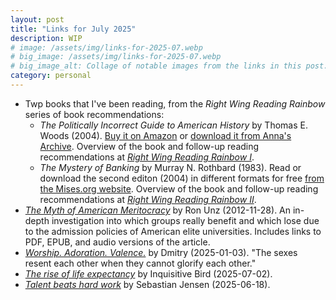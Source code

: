 ```yaml
---
layout: post
title: "Links for July 2025"
description: WIP
# image: /assets/img/links-for-2025-07.webp
# big_image: /assets/img/links-for-2025-07.webp
# big_image_alt: Collage of notable images from the links in this post.
category: personal
---
```


- Twp books that I've been reading, from the _Right Wing Reading Rainbow_ series of book recommendations:
    - _The Politically Incorrect Guide to American History_ by Thomas E. Woods (2004). [Buy it on Amazon](https://www.amazon.com/Politically-Incorrect-Guide-American-History/dp/0895260476) or [download it from Anna's Archive](https://annas-archive.org/md5/f20044d1c37f7434637685239fa945ed). Overview of the book and follow-up reading recommendations at _[Right Wing Reading Rainbow I](https://mgautreau.substack.com/p/right-wing-reading-rainbow-i-the)_.
    - _The Mystery of Banking_ by Murray N. Rothbard (1983). Read or download the second editon (2004) in different formats for free [from the Mises.org website](https://mises.org/library/book/mystery-banking). Overview of the book and follow-up reading recommendations at _[Right Wing Reading Rainbow II](https://mgautreau.substack.com/p/right-wing-reading-rainbow-ii-the)_.
- _[The Myth of American Meritocracy](https://www.unz.com/runz/the-myth-of-american-meritocracy/)_ by Ron Unz (2012-11-28). An in-depth investigation into which groups really benefit and which lose due to the admission policies of American elite universities. Includes links to PDF, EPUB, and audio versions of the article.
- _[Worship. Adoration. Valence.](https://thedosagemakesitso.substack.com/p/worship-adoration-valence)_ by Dmitry (2025-01-03). "The sexes resent each other when they cannot glorify each other."
- _[The rise of life expectancy](https://inquisitivebird.xyz/p/the-rise-of-life-expectancy)_ by Inquisitive Bird (2025-07-02).
- _[Talent beats hard work](https://www.sebjenseb.net/p/talent-beats-hard-work)_ by Sebastian Jensen (2025-06-18).
